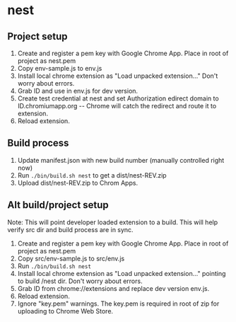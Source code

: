 # nest

## Project setup
1. Create and register a pem key with Google Chrome App. Place in root of project as nest.pem
2. Copy env-sample.js to env.js
3. Install local chrome extension as "Load unpacked extension..." Don't worry about errors.
4. Grab ID and use in env.js for dev version.
5. Create test credential at nest and set Authorization edirect domain to ID.chromiumapp.org -- Chrome will catch the redirect and route it to extension.
6. Reload extension.


## Build process
1. Update manifest.json with new build number (manually controlled right now)
2. Run `./bin/build.sh nest` to get a dist/nest-REV.zip
3. Upload dist/nest-REV.zip to Chrom Apps.

## Alt build/project setup
Note: This will point developer loaded extension to a build. This will help verify src dir and build process are in sync.

1. Create and register a pem key with Google Chrome App. Place in root of project as nest.pem
2. Copy src/env-sample.js to src/env.js
3. Run `./bin/build.sh nest` 
4. Install local chrome extension as "Load unpacked extension..." pointing to build /nest dir. Don't worry about errors.
4. Grab ID from chrome://extensions and replace dev version env.js.
6. Reload extension.
7. Ignore "key.pem" warnings. The key.pem is required in root of zip for uploading to Chrome Web Store.